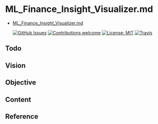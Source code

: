 # ML_Finance_Insight_Visualizer.md

- [ML_Finance_Insight_Visualizer.md](file:///C:/Local/Work/ML_Name/Note/ML_Finance_Insight/ML_Finance_Insight_Visualizer.md)

  [![GitHub Issues](https://img.shields.io/github/issues/zalandoresearch/flair.svg)](https://github.com/zalandoresearch/flair/issues)
  [![Contributions welcome](https://img.shields.io/badge/contributions-welcome-brightgreen.svg)](CONTRIBUTING.md)
  [![License: MIT](https://img.shields.io/badge/License-MIT-brightgreen.svg)](https://opensource.org/licenses/MIT)
  [![Travis](https://img.shields.io/travis/zalandoresearch/flair.svg)](https://travis-ci.org/zalandoresearch/flair)

## Todo

## Vision

## Objective

## Content

## Reference
